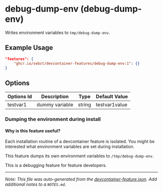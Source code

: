 
# debug-dump-env (debug-dump-env)

Writes environment variables to `tmp/debug-dump-env`.

## Example Usage

```json
"features": {
    "ghcr.io/sebst/devcontainer-features/debug-dump-env:1": {}
}
```

## Options

| Options Id | Description | Type | Default Value |
|-----|-----|-----|-----|
| testvar1 | dummy variable | string | testvar1value |

### Dumping the environment during install

#### Why is this feature useful?

Each installation routine of a devcontainer feature is isolated. You might be interested what environment variables are set during installation.

This feature dumps its own environment variables to `/tmp/debug-dump-env`.

This is a debugging feature for feature developers.


---

_Note: This file was auto-generated from the [devcontainer-feature.json](https://github.com/sebst/devcontainer-features/blob/main/src/debug-dump-env/devcontainer-feature.json).  Add additional notes to a `NOTES.md`._
